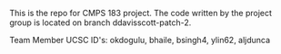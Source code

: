 This is the repo for CMPS 183 project.  The code written by the project group is located on branch ddavisscott-patch-2.

Team Member UCSC ID's: okdogulu, bhaile, bsingh4, ylin62, aljdunca
